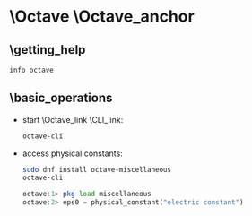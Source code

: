 
# \Octave \Octave_anchor

## \getting_help

```bash
info octave
```

## \basic_operations

+ start \Octave_link \CLI_link:

	```bash
	octave-cli
	```

+ access physical constants:

	```bash
	sudo dnf install octave-miscellaneous
	octave-cli
	```

	```octave
	octave:1> pkg load miscellaneous
	octave:2> eps0 = physical_constant("electric constant")
	```
